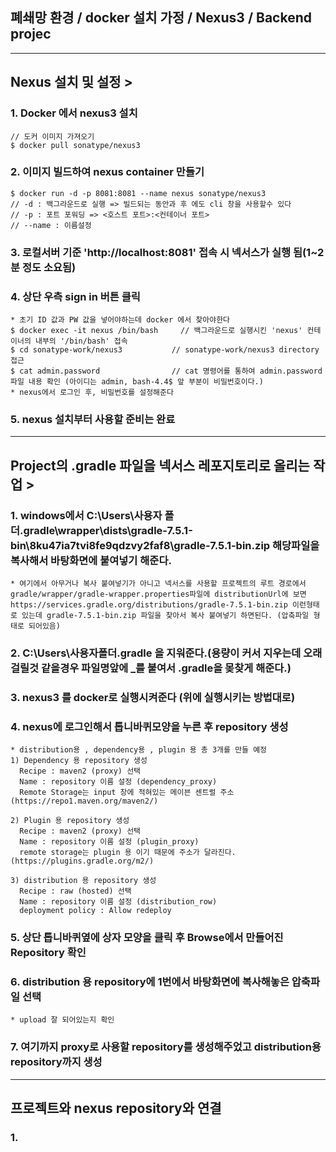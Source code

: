 ## 폐쇄망 환경 / docker 설치 가정 / Nexus3 / Backend projec

<hr>

## Nexus 설치 및 설정 >

  ### 1. Docker 에서 nexus3 설치   
    // 도커 이미지 가져오기   
    $ docker pull sonatype/nexus3   
  
  ### 2. 이미지 빌드하여 nexus container 만들기   
    $ docker run -d -p 8081:8081 --name nexus sonatype/nexus3   
    // -d : 백그라운드로 실행 => 빌드되는 동안과 후 에도 cli 창을 사용할수 있다   
    // -p : 포트 포워딩 => <호스트 포트>:<컨테이너 포트>   
    // --name : 이름설정    
  
  ### 3. 로컬서버 기준 'http://localhost:8081' 접속 시 넥서스가 실행 됨(1~2분 정도 소요됨)

  ### 4. 상단 우측 sign in 버튼 클릭   
    * 초기 ID 값과 PW 값을 넣어야하는데 docker 에서 찾아야한다    
    $ docker exec -it nexus /bin/bash     // 백그라운드로 실행시킨 'nexus' 컨테이너의 내부의 '/bin/bash' 접속   
    $ cd sonatype-work/nexus3           // sonatype-work/nexus3 directory 접근   
    $ cat admin.password                // cat 명령어를 통하여 admin.password 파일 내용 확인 (아이디는 admin, bash-4.4$ 앞 부분이 비밀번호이다.)
    * nexus에서 로그인 후, 비밀번호를 설정해준다
    
  ### 5. nexus 설치부터 사용할 준비는 완료

<hr>

## Project의 .gradle 파일을 넥서스 레포지토리로 올리는 작업 >

  ### 1. windows에서 C:\Users\사용자 폴더.gradle\wrapper\dists\gradle-7.5.1-bin\8ku47ia7tvi8fe9qdzvy2faf8\gradle-7.5.1-bin.zip 해당파일을 복사해서 바탕화면에 붙여넣기 해준다.
    * 여기에서 아무거나 복사 붙여넣기가 아니고 넥서스를 사용할 프로젝트의 루트 경로에서 gradle/wrapper/gradle-wrapper.properties파일에 distributionUrl에 보면 https://services.gradle.org/distributions/gradle-7.5.1-bin.zip 이런형태로 있는데 gradle-7.5.1-bin.zip 파일을 찾아서 복사 붙여넣기 하면된다. (압축파일 형태로 되어있음)
    
  ### 2. C:\Users\사용자폴더.gradle 을 지워준다.(용량이 커서 지우는데 오래걸릴것 같을경우 파일명앞에 _를 붙여서 .gradle을 몾찾게 해준다.)
  
  ### 3. nexus3 를 docker로 실행시켜준다 (위에 실행시키는 방법대로)
  
  ### 4. nexus에 로그인해서 톱니바퀴모양을 누른 후 repository 생성
    * distribution용 , dependency용 , plugin 용 총 3개를 만들 예정
    1) Dependency 용 repository 생성
      Recipe : maven2 (proxy) 선택
      Name : repository 이름 설정 (dependency_proxy)
      Remote Storage는 input 창에 적혀있는 메이븐 센트럴 주소  (https://repo1.maven.org/maven2/)
    
    2) Plugin 용 repository 생성
      Recipe : maven2 (proxy) 선택
      Name : repository 이름 설정 (plugin_proxy)
      remote storage는 plugin 용 이기 때문에 주소가 달라진다. (https://plugins.gradle.org/m2/)
      
    3) distribution 용 repository 생성
      Recipe : raw (hosted) 선택
      Name : repository 이름 설정 (distribution_row) 
      deployment policy : Allow redeploy
      
  ### 5. 상단 톱니바퀴옆에 상자 모양을 클릭 후 Browse에서 만들어진 Repository 확인
  
  ### 6. distribution 용 repository에 1번에서 바탕화면에 복사해놓은 압축파일 선택
    * upload 잘 되어있는지 확인
  
  ### 7. 여기까지 proxy로 사용할 repository를 생성해주었고 distribution용 repository까지 생성
  
<hr>

  ## 프로젝트와 nexus repository와 연결
  
  ### 1.
